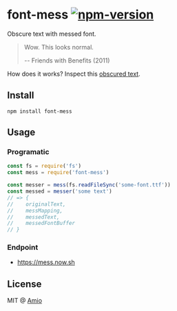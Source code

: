 # font-mess [![npm-version][npm-badge]][npm-link]

Obscure text with messed font.

> Wow. This looks normal.  
>
> -- Friends with Benefits (2011)

How does it works? Inspect this [obscured text][example].

## Install

```
npm install font-mess
```

## Usage

### Programatic

```javascript
const fs = require('fs')
const mess = require('font-mess')

const messer = mess(fs.readFileSync('some-font.ttf'))
const messed = messer('some text')
// => {
//    originalText,
//    messMapping,
//    messedText,
//    messedFontBuffer
// }
```

### Endpoint

- https://mess.now.sh

## License

MIT @ [Amio](author)

[npm-badge]:  https://img.shields.io/npm/v/font-mess.svg?style=flat-square
[npm-link]:   https://www.npmjs.com/package/font-mess
[author]:     https://github.com/amio
[example]:    https://mess.now.sh/html/Ezekiel%2025:17.%20The%20path%20of%20the%20righteous%20man%20is%20beset%20on%20all%20sides%20by%20the%20inequities%20of%20the%20selfish%20and%20the%20tyranny%20of%20evil%20men.%20Blessed%20is%20he%20who,%20in%20the%20name%20of%20charity%20and%20good%20will,%20shepherds%20the%20weak%20through%20the%20valley%20of%20the%20darkness,%20for%20he%20is%20truly%20his%20brother%E2%80%99s%20keeper%20and%20the%20finder%20of%20lost%20children.
